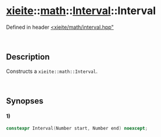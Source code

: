 # [xieite](../../../../../../xieite.md)\:\:[math](../../../../../../math.md)\:\:[Interval<Number>](../../../../interval.md)\:\:Interval
Defined in header [<xieite/math/interval.hpp"](../../../../../../../include/xieite/math/interval.hpp)

&nbsp;

## Description
Constructs a `xieite::math::Interval`.

&nbsp;

## Synopses
#### 1)
```cpp
constexpr Interval(Number start, Number end) noexcept;
```
